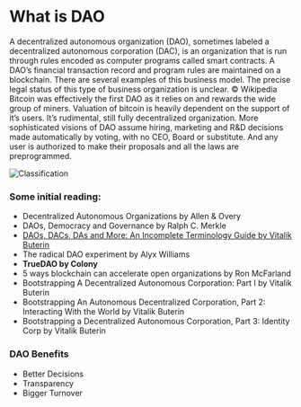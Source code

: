 # What is DAO

A decentralized autonomous organization \(DAO\), sometimes labeled a decentralized autonomous corporation \(DAC\), is an organization that is run through rules encoded as computer programs called smart contracts. A DAO’s financial transaction record and program rules are maintained on a blockchain. There are several examples of this business model. The precise legal status of this type of business organization is unclear. © Wikipedia Bitcoin was effectively the first DAO as it relies on and rewards the wide group of miners. Valuation of bitcoin is heavily dependent on the support of it’s users. It’s rudimental, still fully decentralized organization. More sophisticated visions of DAO assume hiring, marketing and R&D decisions made automatically by voting, with no CEO, Board or substitute. And any user is authorized to make their proposals and all the laws are preprogrammed.

![Classification](https://blog.ethereum.org/wp-content/uploads/2013/12/dao-quadrants.jpg)

### Some initial reading:

* Decentralized Autonomous Organizations by Allen & Overy
* DAOs, Democracy and Governance by Ralph C. Merkle
* [DAOs, DACs, DAs and More: An Incomplete Terminology Guide by Vitalik Buterin](https://blog.ethereum.org/2014/05/06/daos-dacs-das-and-more-an-incomplete-terminology-guide/)
* The radical DAO experiment by Alyx Williams
* **TrueDAO by Colony**
* 5 ways blockchain can accelerate open organizations by Ron McFarland
* Bootstrapping A Decentralized Autonomous Corporation: Part I by Vitalik Buterin 
* Bootstrapping An Autonomous Decentralized Corporation, Part 2: Interacting With the World by Vitalik Buterin 
* Bootstrapping a Decentralized Autonomous Corporation, Part 3: Identity Corp by Vitalik Buterin

### DAO Benefits

* Better Decisions
* Transparency
* Bigger Turnover

